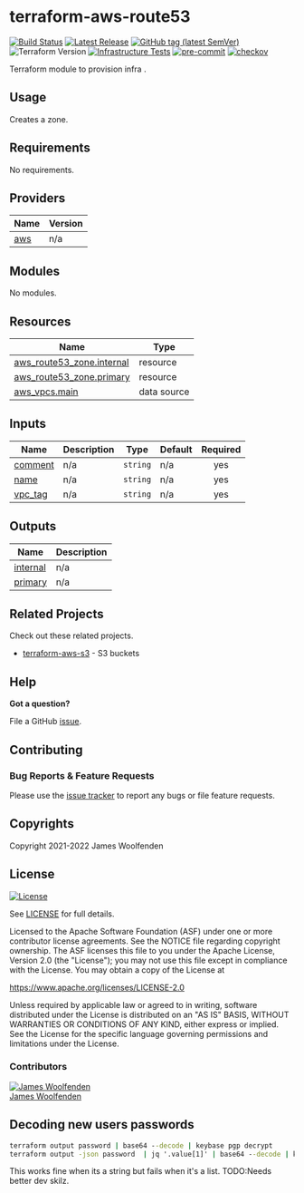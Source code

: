 # terraform-aws-route53

[![Build Status](https://github.com/JamesWoolfenden/terraform-aws-route53/workflows/Verify%20and%20Bump/badge.svg?branch=main)](https://github.com/JamesWoolfenden/terraform-aws-route53)
[![Latest Release](https://img.shields.io/github/release/JamesWoolfenden/terraform-aws-route53.svg)](https://github.com/JamesWoolfenden/terraform-aws-route53/releases/latest)
[![GitHub tag (latest SemVer)](https://img.shields.io/github/tag/JamesWoolfenden/terraform-aws-route53.svg?label=latest)](https://github.com/JamesWoolfenden/terraform-aws-route53/releases/latest)
![Terraform Version](https://img.shields.io/badge/tf-%3E%3D0.14.0-blue.svg)
[![Infrastructure Tests](https://www.bridgecrew.cloud/badges/github/JamesWoolfenden/terraform-aws-route53/cis_aws)](https://www.bridgecrew.cloud/link/badge?vcs=github&fullRepo=JamesWoolfenden%2Fterraform-aws-route53&benchmark=CIS+AWS+V1.2)
[![pre-commit](https://img.shields.io/badge/pre--commit-enabled-brightgreen?logo=pre-commit&logoColor=white)](https://github.com/pre-commit/pre-commit)
[![checkov](https://img.shields.io/badge/checkov-verified-brightgreen)](https://www.checkov.io/)

Terraform module to provision infra .

## Usage

Creates a zone.

<!-- BEGINNING OF PRE-COMMIT-TERRAFORM DOCS HOOK -->

## Requirements

No requirements.

## Providers

| Name                                             | Version |
| ------------------------------------------------ | ------- |
| <a name="provider_aws"></a> [aws](#provider_aws) | n/a     |

## Modules

No modules.

## Resources

| Name                                                                                                                  | Type        |
| --------------------------------------------------------------------------------------------------------------------- | ----------- |
| [aws_route53_zone.internal](https://registry.terraform.io/providers/hashicorp/aws/latest/docs/resources/route53_zone) | resource    |
| [aws_route53_zone.primary](https://registry.terraform.io/providers/hashicorp/aws/latest/docs/resources/route53_zone)  | resource    |
| [aws_vpcs.main](https://registry.terraform.io/providers/hashicorp/aws/latest/docs/data-sources/vpcs)                  | data source |

## Inputs

| Name                                                   | Description | Type     | Default | Required |
| ------------------------------------------------------ | ----------- | -------- | ------- | :------: |
| <a name="input_comment"></a> [comment](#input_comment) | n/a         | `string` | n/a     |   yes    |
| <a name="input_name"></a> [name](#input_name)          | n/a         | `string` | n/a     |   yes    |
| <a name="input_vpc_tag"></a> [vpc_tag](#input_vpc_tag) | n/a         | `string` | n/a     |   yes    |

## Outputs

| Name                                                        | Description |
| ----------------------------------------------------------- | ----------- |
| <a name="output_internal"></a> [internal](#output_internal) | n/a         |
| <a name="output_primary"></a> [primary](#output_primary)    | n/a         |

<!-- END OF PRE-COMMIT-TERRAFORM DOCS HOOK -->

## Related Projects

Check out these related projects.

- [terraform-aws-s3](https://github.com/jameswoolfenden/terraform-aws-s3) - S3 buckets

## Help

**Got a question?**

File a GitHub [issue](https://github.com/JamesWoolfenden/terraform-aws-route53/issues).

## Contributing

### Bug Reports & Feature Requests

Please use the [issue tracker](https://github.com/JamesWoolfenden/terraform-aws-route53/issues) to report any bugs or file feature requests.

## Copyrights

Copyright 2021-2022 James Woolfenden

## License

[![License](https://img.shields.io/badge/License-Apache%202.0-blue.svg)](https://opensource.org/licenses/Apache-2.0)

See [LICENSE](LICENSE) for full details.

Licensed to the Apache Software Foundation (ASF) under one
or more contributor license agreements. See the NOTICE file
regarding copyright ownership. The ASF licenses this file
to you under the Apache License, Version 2.0 (the
"License"); you may not use this file except in compliance
with the License. You may obtain a copy of the License at

<https://www.apache.org/licenses/LICENSE-2.0>

Unless required by applicable law or agreed to in writing,
software distributed under the License is distributed on an
"AS IS" BASIS, WITHOUT WARRANTIES OR CONDITIONS OF ANY
KIND, either express or implied. See the License for the
specific language governing permissions and limitations
under the License.

### Contributors

[![James Woolfenden][jameswoolfenden_avatar]][jameswoolfenden_homepage]<br/>[James Woolfenden][jameswoolfenden_homepage]

[jameswoolfenden_homepage]: https://github.com/jameswoolfenden
[jameswoolfenden_avatar]: https://github.com/jameswoolfenden.png?size=150
[github]: https://github.com/jameswoolfenden
[linkedin]: https://www.linkedin.com/in/jameswoolfenden/
[twitter]: https://twitter.com/JimWoolfenden
[share_twitter]: https://twitter.com/intent/tweet/?text=terraform-aws-route53&url=https://github.com/JamesWoolfenden/terraform-aws-route53
[share_linkedin]: https://www.linkedin.com/shareArticle?mini=true&title=terraform-aws-route53&url=https://github.com/JamesWoolfenden/terraform-aws-route53
[share_reddit]: https://reddit.com/submit/?url=https://github.com/JamesWoolfenden/terraform-aws-route53
[share_facebook]: https://facebook.com/sharer/sharer.php?u=https://github.com/JamesWoolfenden/terraform-aws-route53
[share_email]: mailto:?subject=terraform-aws-budget&body=https://github.com/JamesWoolfenden/terraform-aws-route53

## Decoding new users passwords

```cmd
terraform output password | base64 --decode | keybase pgp decrypt
terraform output -json password  | jq '.value[1]' | base64 --decode | keybase pgp
```

This works fine when its a string but fails when it's a list. TODO:Needs better dev skilz.
